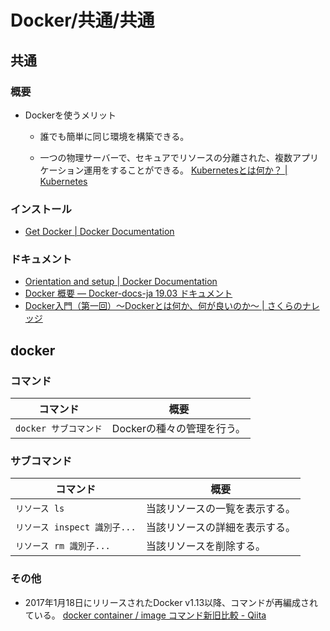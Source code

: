 # Docker/共通/共通

## 共通

### 概要

- Dockerを使うメリット

  - 誰でも簡単に同じ環境を構築できる。

  - 一つの物理サーバーで、セキュアでリソースの分離された、複数アプリケーション運用をすることができる。
    [Kubernetesとは何か？ | Kubernetes](https://kubernetes.io/ja/docs/concepts/overview/what-is-kubernetes/)

### インストール

- [Get Docker | Docker Documentation](https://docs.docker.com/get-docker/)

### ドキュメント

- [Orientation and setup | Docker Documentation](https://docs.docker.com/get-started/)
- [Docker 概要 — Docker-docs-ja 19.03 ドキュメント](https://docs.docker.jp/get-started/overview.html)
- [Docker入門（第一回）～Dockerとは何か、何が良いのか～ | さくらのナレッジ](https://knowledge.sakura.ad.jp/13265/)

## docker

### コマンド

| コマンド              | 概要                       |
| --------------------- | -------------------------- |
| `docker サブコマンド` | Dockerの種々の管理を行う。 |

### サブコマンド

|コマンド|概要|
|---|---|
|`リソース ls`|当該リソースの一覧を表示する。|
|`リソース inspect 識別子...`|当該リソースの詳細を表示する。|
|`リソース rm 識別子...`|当該リソースを削除する。|

### その他

- 2017年1月18日にリリースされたDocker v1.13以降、コマンドが再編成されている。
  [docker container / image コマンド新旧比較 - Qiita](https://qiita.com/zembutsu/items/6e1ad18f0d548ce6c266)
